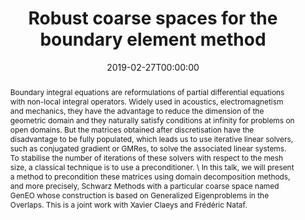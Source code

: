 ---
title: Robust coarse spaces for the boundary element method
event: 'Oberseminar "Numerical Optimization'
event_url: ''

location: 'University of Konstanz, Germany'

abstract: >-
  Boundary integral equations are reformulations of partial differential
  equations with non-local integral operators. Widely used in acoustics,
  electromagnetism and mechanics, they have the advantage to reduce the
  dimension of the geometric domain and they naturally satisfy conditions at
  infinity for problems on open domains. But the matrices obtained after
  discretisation have the disadvantage to be fully populated, which leads us to
  use iterative linear solvers, such as conjugated gradient or GMRes, to solve
  the associated linear systems. To stabilise the number of iterations of these
  solvers with respect to the mesh size, a classical technique is to use a
  preconditioner. \ In this talk, we will present a method to precondition these
  matrices using domain decomposition methods, and more precisely, Schwarz
  Methods with a particular coarse space named GenEO whose construction is based
  on Generalized Eigenproblems in the Overlaps. This is a joint work with Xavier
  Claeys and Frédéric Nataf.
summary: ''


date: '2019-02-27T00:00:00'
date_end: ''
all_day: true
publishDate: '2019-02-05T00:00:00'


authors: []


featured: false
projects: []
slides: ''
tags: []
categories: 
  - other
url_pdf: ''
url_slides: ''
url_video: ''
url_code: ''
image:
  caption: ''
  focal_point: ''

---